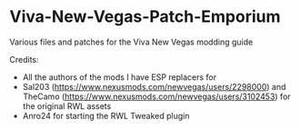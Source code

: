 # Viva-New-Vegas-Patch-Emporium
Various files and patches for the Viva New Vegas modding guide

Credits:
- All the authors of the mods I have ESP replacers for
- Sal203 (https://www.nexusmods.com/newvegas/users/2298000) and TheCamo (https://www.nexusmods.com/newvegas/users/3102453) for the original RWL assets
- Anro24 for starting the RWL Tweaked plugin
